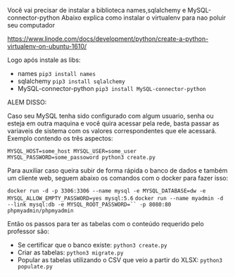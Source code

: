 Você vai precisar de instalar a biblioteca names,sqlalchemy e MySQL-connector-python
Abaixo explica como instalar o virtualenv para nao poluir seu computador

https://www.linode.com/docs/development/python/create-a-python-virtualenv-on-ubuntu-1610/

Logo após instale as libs:
* names `pip3 install names`
* sqlalchemy `pip3 install sqlalchemy`
* MySQL-connector-python `pip3 install MySQL-connector-python`

ALEM DISSO:

Caso seu MySQL tenha sido configurado com algum usuario, senha ou esteja em outra maquina e você quira acessar pela rede, basta passar as variaveis de sistema com os valores correspondentes que ele acessará. Exemplo contendo os três aspectos:

`MYSQL_HOST=some_host MYSQL_USER=some_user MYSQL_PASSWORD=some_passoword python3 create.py`

Para auxiliar caso queira subir de forma rápida o banco de dados e também um cliente web, seguem abaixo os comandos com o docker para fazer isso:

`docker run -d -p 3306:3306 --name mysql -e MYSQL_DATABASE=dw -e MYSQL_ALLOW_EMPTY_PASSWORD=yes mysql:5.6`
`docker run --name myadmin -d --link mysql:db -e MYSQL_ROOT_PASSWORD=`` -p 8080:80 phpmyadmin/phpmyadmin`

Então os passos para ter as tabelas com o conteúdo requerido pelo professor são:

* Se certificar que o banco existe: `python3 create.py`
* Criar as tabelas: `python3 migrate.py`
* Popular as tabelas utilizando o CSV que veio a partir do XLSX: `python3 populate.py`
